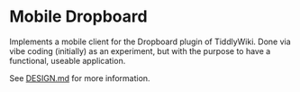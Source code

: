# Mobile Dropboard 
Implements a mobile client for the Dropboard plugin of TiddlyWiki. Done via vibe coding (initially) as an experiment, but with the purpose to have a functional, useable application.

See [DESIGN.md](DESIGN.md) for more information.
